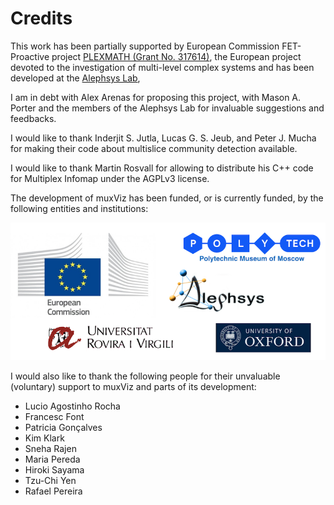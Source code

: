 Credits
=========

This work has been partially supported by European Commission FET-Proactive project [PLEXMATH (Grant No. 317614)](<http://www.plexmath.eu/>), the European project devoted to the investigation of multi-level complex systems and has been developed at the [Alephsys Lab](<http://deim.urv.cat/~alephsys/>),

I am in debt with Alex Arenas for proposing this project, with Mason A. Porter and the members of the Alephsys Lab for invaluable suggestions and feedbacks. 

I would like to thank Inderjit S. Jutla, Lucas G. S. Jeub, and Peter J. Mucha for making their code about multislice community detection available. 

I would like to thank Martin Rosvall for allowing to distribute his C++ code for Multiplex Infomap under the AGPLv3 license.

The development of muxViz has been funded, or is currently funded, by the following entities and institutions:

![muxViz funding](www/img/funding.png "muxViz funding")

I would also like to thank the following people for their unvaluable (voluntary) support to muxViz and parts of its development:

- Lucio Agostinho Rocha
- Francesc Font
- Patricia Gonçalves
- Kim Klark
- Sneha Rajen
- Maria Pereda
- Hiroki Sayama
- Tzu-Chi Yen
- Rafael Pereira
